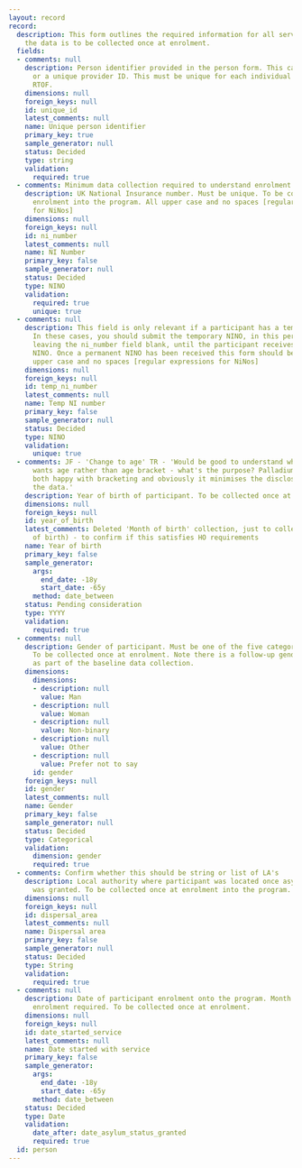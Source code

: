 ```yaml
---
layout: record
record:
  description: This form outlines the required information for all service users,
    the data is to be collected once at enrolment.
  fields:
  - comments: null
    description: Person identifier provided in the person form. This can be a NINO
      or a unique provider ID. This must be unique for each individual supported on
      RTOF.
    dimensions: null
    foreign_keys: null
    id: unique_id
    latest_comments: null
    name: Unique person identifier
    primary_key: true
    sample_generator: null
    status: Decided
    type: string
    validation:
      required: true
  - comments: Minimum data collection required to understand enrolment
    description: UK National Insurance number. Must be unique. To be collected at
      enrolment into the program. All upper case and no spaces [regular expressions
      for NiNos]
    dimensions: null
    foreign_keys: null
    id: ni_number
    latest_comments: null
    name: NI Number
    primary_key: false
    sample_generator: null
    status: Decided
    type: NINO
    validation:
      required: true
      unique: true
  - comments: null
    description: This field is only relevant if a participant has a temporary NINO.
      In these cases, you should submit the temporary NINO, in this persons form,
      leaving the ni_number field blank, until the participant receives a permanent
      NINO. Once a permanent NINO has been received this form should be updated. All
      upper case and no spaces [regular expressions for NiNos]
    dimensions: null
    foreign_keys: null
    id: temp_ni_number
    latest_comments: null
    name: Temp NI number
    primary_key: false
    sample_generator: null
    status: Decided
    type: NINO
    validation:
      unique: true
  - comments: JF - 'Change to age' TR - 'Would be good to understand who (at HO?)
      wants age rather than age bracket - what's the purpose? Palladium and Ecorys
      both happy with bracketing and obviously it minimises the disclosiveness of
      the data.'
    description: Year of birth of participant. To be collected once at enrolment
    dimensions: null
    foreign_keys: null
    id: year_of_birth
    latest_comments: Deleted 'Month of birth' collection, just to collect age (year
      of birth) - to confirm if this satisfies HO requirements
    name: Year of birth
    primary_key: false
    sample_generator:
      args:
        end_date: -18y
        start_date: -65y
      method: date_between
    status: Pending consideration
    type: YYYY
    validation:
      required: true
  - comments: null
    description: Gender of participant. Must be one of the five categories provided.
      To be collected once at enrolment. Note there is a follow-up gender question
      as part of the baseline data collection.
    dimensions:
      dimensions:
      - description: null
        value: Man
      - description: null
        value: Woman
      - description: null
        value: Non-binary
      - description: null
        value: Other
      - description: null
        value: Prefer not to say
      id: gender
    foreign_keys: null
    id: gender
    latest_comments: null
    name: Gender
    primary_key: false
    sample_generator: null
    status: Decided
    type: Categorical
    validation:
      dimension: gender
      required: true
  - comments: Confirm whether this should be string or list of LA's
    description: Local authority where participant was located once asylum status
      was granted. To be collected once at enrolment into the program.
    dimensions: null
    foreign_keys: null
    id: dispersal_area
    latest_comments: null
    name: Dispersal area
    primary_key: false
    sample_generator: null
    status: Decided
    type: String
    validation:
      required: true
  - comments: null
    description: Date of participant enrolment onto the program. Month and Year of
      enrolment required. To be collected once at enrolment.
    dimensions: null
    foreign_keys: null
    id: date_started_service
    latest_comments: null
    name: Date started with service
    primary_key: false
    sample_generator:
      args:
        end_date: -18y
        start_date: -65y
      method: date_between
    status: Decided
    type: Date
    validation:
      date_after: date_asylum_status_granted
      required: true
  id: person
---
```

